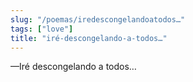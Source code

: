 ```yaml
---
slug: "/poemas/iredescongelandoatodos…"
tags: ["love"]
title: "iré-descongelando-a-todos…"
---
```

—Iré descongelando a todos…